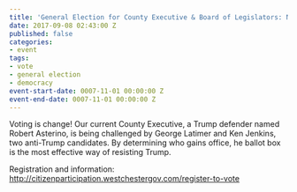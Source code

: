 ```yaml
---
title: 'General Election for County Executive & Board of Legislators: November 7th'
date: 2017-09-08 02:43:00 Z
published: false
categories:
- event
tags:
- vote
- general election
- democracy
event-start-date: 0007-11-01 00:00:00 Z
event-end-date: 0007-11-01 00:00:00 Z
---
```


Voting is change! Our current County Executive, a Trump defender named Robert Asterino, is being challenged by George Latimer and Ken Jenkins, two anti-Trump candidates. By determining who gains office, he ballot box is the most effective way of resisting Trump.

Registration and information: http://citizenparticipation.westchestergov.com/register-to-vote